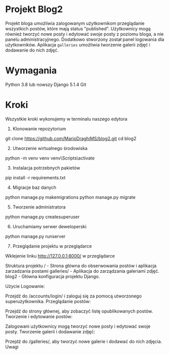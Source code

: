 # Projekt Blog2

Projekt bloga umożliwia zalogowanym użytkownikom przeglądanie wszystkich postów, które mają status "published". Użytkownicy mogą również tworzyć nowe posty i edytować swoje posty z poziomu bloga, a nie panelu administracyjnego. Dodatkowo stworzony został panel logowania dla użytkowników. Aplikacja `galleries` umożliwia tworzenie galerii zdjęć i dodawanie do nich zdjęć.

# Wymagania

Python 3.8 lub nowszy
Django 5.1.4
Git

# Kroki

Wszystkie kroki wykonujemy w terminalu naszego edytora

1. Klonowanie repozytorium

git clone https://github.com/MarioDraghiMS/blog2.git
cd blog2

2. Utworzenie wirtualnego środowiska

python -m venv venv
venv\Scripts\activate

3. Instalacja potrzebnych pakietów

pip install -r requirements.txt

4. Migracje baz danych

python manage.py makemigrations
python manage.py migrate

5. Tworzenie administratora

python manage.py createsuperuser

6. Uruchamiamy serwer deweloperski

python manage.py runserver

7. Przeglądanie projektu w przeglądarce

Wklejenie linku http://127.0.0.1:8000/ w przeglądarce

Struktura projektu
/ - Strona główna do obserwowania postów i aplikacja zarzadzania postami
galleries/ - Aplikacja do zarządzania galeriami zdjęć.
blog2 - Główna konfiguracja projektu Django.


Użycie
Logowanie:

Przejdź do /accounts/login/ i zaloguj się za pomocą utworzonego superużytkownika.
Przeglądanie postów:

Przejdź do strony głównej, aby zobaczyć listę opublikowanych postów.
Tworzenie i edytowanie postów:

Zalogowani użytkownicy mogą tworzyć nowe posty i edytować swoje posty.
Tworzenie galerii i dodawanie zdjęć:

Przejdź do /galleries/, aby tworzyć nowe galerie i dodawać do nich zdjęcia.
Uwagi